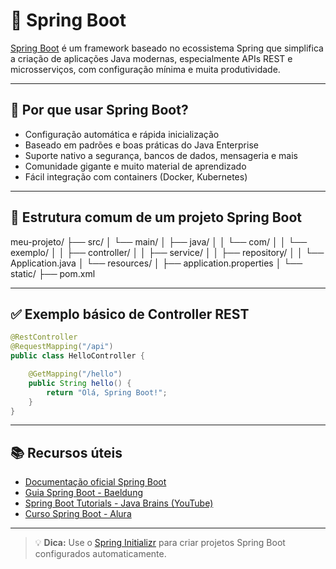 # 🌱 Spring Boot

[Spring Boot](https://spring.io/projects/spring-boot) é um framework baseado no ecossistema Spring que simplifica a criação de aplicações Java modernas, especialmente APIs REST e microsserviços, com configuração mínima e muita produtividade.

---

## 📌 Por que usar Spring Boot?

- Configuração automática e rápida inicialização
- Baseado em padrões e boas práticas do Java Enterprise
- Suporte nativo a segurança, bancos de dados, mensageria e mais
- Comunidade gigante e muito material de aprendizado
- Fácil integração com containers (Docker, Kubernetes)

---

## 🧱 Estrutura comum de um projeto Spring Boot

meu-projeto/
├── src/
│ └── main/
│ ├── java/
│ │ └── com/
│ │ └── exemplo/
│ │ ├── controller/
│ │ ├── service/
│ │ ├── repository/
│ │ └── Application.java
│ └── resources/
│ ├── application.properties
│ └── static/
├── pom.xml


---

## ✅ Exemplo básico de Controller REST

```java
@RestController
@RequestMapping("/api")
public class HelloController {

    @GetMapping("/hello")
    public String hello() {
        return "Olá, Spring Boot!";
    }
}
```
---

## 📚 Recursos úteis

- [Documentação oficial Spring Boot](https://spring.io/projects/spring-boot)
- [Guia Spring Boot - Baeldung](https://www.baeldung.com/spring-boot)
- [Spring Boot Tutorials - Java Brains (YouTube)](https://www.youtube.com/playlist?list=PLqq-6Pq4lTTanfgsbnFzfWUhhAz3tIezU)
- [Curso Spring Boot - Alura](https://www.alura.com.br/curso-online-spring-boot)

---

> 💡 **Dica:** Use o [Spring Initializr](https://start.spring.io/) para criar projetos Spring Boot configurados automaticamente.
